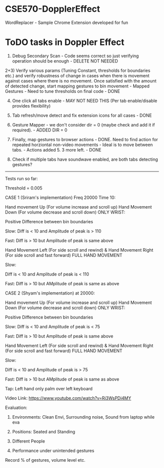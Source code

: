 # CSE570-DopplerEffect

WordReplacer - Sample Chrome Extension developed for fun

# ToDO tasks in Doppler Effect

1) Debug Secondary Scan - Code seems correct so just verifying operation should be enough - DELETE NOT NEEDED

2+3) Verify various params (Tuning Constant, thresholds for boundaries etc.) and verify robustness of change in cases when there is movement against cases where there is no movement. Once satisfied with the amount of detected change, start mapping gestures to bin movement - Mapped Gestures - Need to tune thresholds on final code - DONE

4) One click all tabs enable - MAY NOT NEED THIS (Per tab enable/disable provides flexibility)

5) Tab refresh/move detect and fix extension icons for all cases - DONE

6) Gesture Mapper - we don't consider dir = 0 (maybe check and add it if required). - ADDED DIR = 0

7) Finally, map gestures to browser actions - DONE. Need to find action for repeated horziontal non-video movements - Ideal is to move between tabs. - Actions added 5. 3 more left. - DONE

8) Check if multiple tabs have soundwave enabled, are both tabs detecting gestures?

------------

Tests run so far:

Threshold = 0.005

CASE 1 (Sriram's implementation) Freq 20000 Time 10:

Hand movement Up (For volume increase and scroll up) Hand Movement Down (For volume decrease and scroll down) ONLY WRIST:

Positive Difference between bin boundaries

Slow:
Diff is < 10  and Amplitude of peak is > 110


Fast:
Diff is > 10 but Amplitude of peak is same above

Hand Movement Left (For side scroll and rewind) & Hand Movement Right (For side scroll and fast forward) FULL HAND MOVEMENT

Slow:

Diff is < 10 and Amplitude of peak is < 110

Fast:
Diff is > 10 but AMplitude of peak is same as above


CASE 2 (Shyam's implementation) at 20000:

Hand movement Up (For volume increase and scroll up) Hand Movement Down (For volume decrease and scroll down) ONLY WRIST:

Positive Difference between bin boundaries

Slow:
Diff is < 10  and Amplitude of peak is < 75


Fast:
Diff is > 10 but Amplitude of peak is same above

Hand Movement Left (For side scroll and rewind) & Hand Movement Right (For side scroll and fast forward) FULL HAND MOVEMENT

Slow:

Diff is < 10 and Amplitude of peak is > 75

Fast:
Diff is > 10 but AMplitude of peak is same as above

Tap: Left hand only palm over left keyboard

Video Link: https://www.youtube.com/watch?v=Ri3WsPDi4MY

Evaluation: 
1. Environments:
Clean Envi, Surrounding noise, Sound from laptop while eva

2. Positions:
Seated and Standing

3. Different People

4. Performance under unintended gestures

Record % of gestures, volume level etc.
